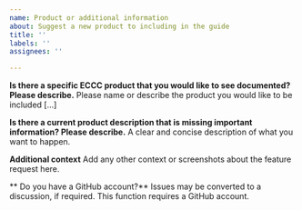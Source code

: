 ```yaml
---
name: Product or additional information
about: Suggest a new product to including in the guide
title: ''
labels: ''
assignees: ''

---
```


**Is there a specific ECCC product that you would like to see documented? Please describe.**
Please name or describe the product you would like to be included [...]

**Is there a current product description that is missing important information? Please describe.**
A clear and concise description of what you want to happen.

**Additional context**
Add any other context or screenshots about the feature request here.

** Do you have a GitHub account?**
Issues may be converted to a discussion, if required. This function requires a GitHub account.

